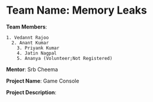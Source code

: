 **Team Name**:  Memory Leaks
======

**Team Members**:  

    1. Vedannt Rajoo  
	  2. Anant Kumar  
		3. Priyank Kumar  
		4. Jatin Nagpal  
		5. Ananya (Volunteer;Not Registered)  

**Mentor**:  Srb Cheema

**Project Name**: Game Console

**Project Description**:




